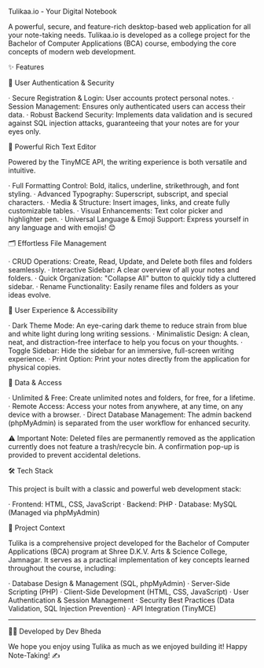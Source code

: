 Tulikaa.io - Your Digital Notebook

A powerful, secure, and feature-rich desktop-based web application for all your note-taking needs. Tulikaa.io is developed as a college project for the Bachelor of Computer Applications (BCA) course, embodying the core concepts of modern web development.

✨ Features

🔐 User Authentication & Security

· Secure Registration & Login: User accounts protect personal notes.
· Session Management: Ensures only authenticated users can access their data.
· Robust Backend Security: Implements data validation and is secured against SQL injection attacks, guaranteeing that your notes are for your eyes only.

📝 Powerful Rich Text Editor

Powered by the TinyMCE API, the writing experience is both versatile and intuitive.

· Full Formatting Control: Bold, italics, underline, strikethrough, and font styling.
· Advanced Typography: Superscript, subscript, and special characters.
· Media & Structure: Insert images, links, and create fully customizable tables.
· Visual Enhancements: Text color picker and highlighter pen.
· Universal Language & Emoji Support: Express yourself in any language and with emojis! 😊

🗂️ Effortless File Management

· CRUD Operations: Create, Read, Update, and Delete both files and folders seamlessly.
· Interactive Sidebar: A clear overview of all your notes and folders.
· Quick Organization: "Collapse All" button to quickly tidy a cluttered sidebar.
· Rename Functionality: Easily rename files and folders as your ideas evolve.

🎨 User Experience & Accessibility

· Dark Theme Mode: An eye-caring dark theme to reduce strain from blue and white light during long writing sessions.
· Minimalistic Design: A clean, neat, and distraction-free interface to help you focus on your thoughts.
· Toggle Sidebar: Hide the sidebar for an immersive, full-screen writing experience.
· Print Option: Print your notes directly from the application for physical copies.

💾 Data & Access

· Unlimited & Free: Create unlimited notes and folders, for free, for a lifetime.
· Remote Access: Access your notes from anywhere, at any time, on any device with a browser.
· Direct Database Management: The admin backend (phpMyAdmin) is separated from the user workflow for enhanced security.

⚠️ Important Note: Deleted files are permanently removed as the application currently does not feature a trash/recycle bin. A confirmation pop-up is provided to prevent accidental deletions.

🛠️ Tech Stack

This project is built with a classic and powerful web development stack:

· Frontend: HTML, CSS, JavaScript
· Backend: PHP
· Database: MySQL (Managed via phpMyAdmin)

📖 Project Context

Tulika is a comprehensive project developed for the Bachelor of Computer Applications (BCA) program at Shree D.K.V. Arts & Science College, Jamnagar. It serves as a practical implementation of key concepts learned throughout the course, including:

· Database Design & Management (SQL, phpMyAdmin)
· Server-Side Scripting (PHP)
· Client-Side Development (HTML, CSS, JavaScript)
· User Authentication & Session Management
· Security Best Practices (Data Validation, SQL Injection Prevention)
· API Integration (TinyMCE)

---

👨‍💻 Developed by Dev Bheda

We hope you enjoy using Tulika as much as we enjoyed building it! Happy Note-Taking! ✍️
